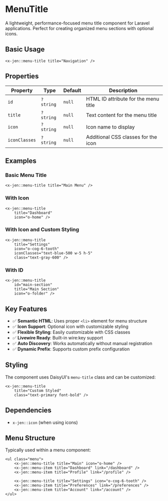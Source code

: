 # MenuTitle

A lightweight, performance-focused menu title component for Laravel applications. Perfect for creating organized menu sections with optional icons.

## Basic Usage

```blade
<x-jen::menu-title title="Navigation" />
```

## Properties

| Property      | Type      | Default | Description                          |
| ------------- | --------- | ------- | ------------------------------------ |
| `id`          | `?string` | `null`  | HTML ID attribute for the menu title |
| `title`       | `?string` | `null`  | Text content for the menu title      |
| `icon`        | `?string` | `null`  | Icon name to display                 |
| `iconClasses` | `?string` | `null`  | Additional CSS classes for the icon  |

## Examples

### Basic Menu Title

```blade
<x-jen::menu-title title="Main Menu" />
```

### With Icon

```blade
<x-jen::menu-title
    title="Dashboard"
    icon="o-home" />
```

### With Icon and Custom Styling

```blade
<x-jen::menu-title
    title="Settings"
    icon="o-cog-6-tooth"
    iconClasses="text-blue-500 w-5 h-5"
    class="text-gray-600" />
```

### With ID

```blade
<x-jen::menu-title
    id="main-section"
    title="Main Section"
    icon="o-folder" />
```

## Key Features

-   ✅ **Semantic HTML**: Uses proper `<li>` element for menu structure
-   ✅ **Icon Support**: Optional icon with customizable styling
-   ✅ **Flexible Styling**: Easily customizable with CSS classes
-   ✅ **Livewire Ready**: Built-in wire:key support
-   ✅ **Auto Discovery**: Works automatically without manual registration
-   ✅ **Dynamic Prefix**: Supports custom prefix configuration

## Styling

The component uses DaisyUI's `menu-title` class and can be customized:

```blade
<x-jen::menu-title
    title="Custom Styled"
    class="text-primary font-bold" />
```

## Dependencies

-   `x-jen::icon` (when using icons)

## Menu Structure

Typically used within a menu component:

```blade
<ul class="menu">
    <x-jen::menu-title title="Main" icon="o-home" />
    <x-jen::menu-item title="Dashboard" link="/dashboard" />
    <x-jen::menu-item title="Profile" link="/profile" />

    <x-jen::menu-title title="Settings" icon="o-cog-6-tooth" />
    <x-jen::menu-item title="Preferences" link="/preferences" />
    <x-jen::menu-item title="Account" link="/account" />
</ul>
```

